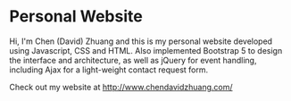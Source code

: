 # Personal Website

Hi, I'm Chen (David) Zhuang and this is my personal website developed using Javascript, CSS and HTML. Also implemented Bootstrap 5 to design the interface and architecture, as well as jQuery for event handling, including Ajax for a light-weight contact request form.

Check out my website at http://www.chendavidzhuang.com/

